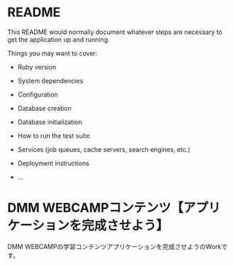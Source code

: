 # README

This README would normally document whatever steps are necessary to get the
application up and running.

Things you may want to cover:

* Ruby version

* System dependencies

* Configuration

* Database creation

* Database initialization

* How to run the test suite

* Services (job queues, cache servers, search engines, etc.)

* Deployment instructions

* ...


# DMM WEBCAMPコンテンツ【アプリケーションを完成させよう】

DMM WEBCAMPの学習コンテンツアプリケーションを完成させようのWorkです。
